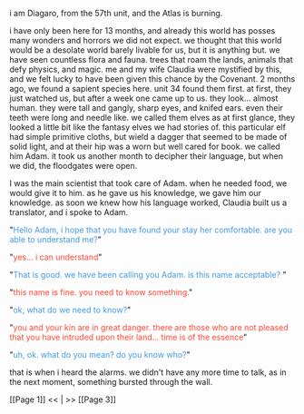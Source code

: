 i am Diagaro, from the 57th unit, and the Atlas is burning. 

i have only been here for 13 months, and already this world has posses many wonders and horrors we did not expect. we thought that this world would be a desolate world barely livable for us, but it is anything but. we have seen countless flora and fauna. trees that roam the lands, animals that defy physics, and magic. me and my wife Claudia were mystified by this, and we felt lucky to have been given this chance by the Covenant. 2 months ago, we found a sapient species here. unit 34 found them first. at first, they just watched us, but after a week one came up to us. they look... almost human. they were tall and gangly, sharp eyes, and knifed ears. even their teeth were long and needle like. we called them elves as at first glance, they looked a little bit like the fantasy elves we had stories of. this particular elf had simple primitive cloths, but wield a dagger that seemed to be made of solid light, and at their hip was a worn but well cared for book. we called him Adam. it took us another month to decipher their language, but when we did, the floodgates were open.

I was the main scientist that took care of Adam. when he needed food, we would give it to him. as he gave us his knowledge, we gave him our knowledge. as soon we knew how his language worked, Claudia built us a translator, and i spoke to Adam.

"<span style="color:#4199e1">Hello Adam, i hope that you have found your stay her comfortable. are you able to understand me?</span>"

"<span style="color:#FF4433">yes... i can  understand</span>"

"<span style="color:#4199e1">That is good. we have been calling you Adam. is this name acceptable? </span>"

"<span style="color:#FF4433">this name is fine. you need to know something.</span>"

"<span style="color:#4199e1">ok, what do we need to know?</span>"

"<span style="color:#FF4433">you and your kin are in great danger. there are those who are not pleased that you have intruded upon their land... time is of the essence</span>"

"<span style="color:#4199e1">uh, ok. what do you mean? do you know who?</span>"

that is when i heard the alarms. we didn't have any more time to talk, as in the next moment, something bursted through the wall.

[[Page 1]] << | >> [[Page 3]]